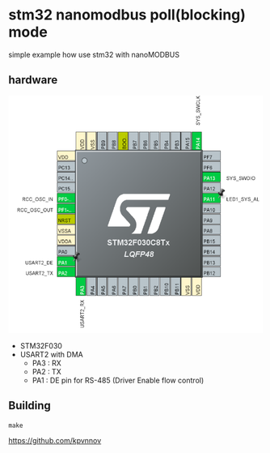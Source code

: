 # stm32 nanomodbus poll(blocking) mode

simple example how use stm32 with nanoMODBUS
##  hardware

![pinout](hardware.png)

- STM32F030
- USART2 with DMA
    - PA3 : RX
    - PA2 : TX
    - PA1 : DE pin for RS-485 (Driver Enable flow control)
## Building

```
make
```

https://github.com/kpvnnov

